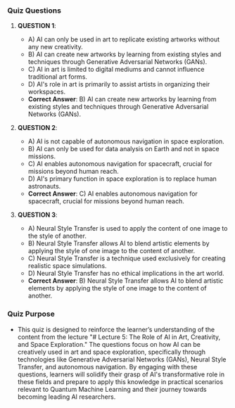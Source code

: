 ### Quiz Questions ###

1. **QUESTION 1**: 
   - A) AI can only be used in art to replicate existing artworks without any new creativity.
   - B) AI can create new artworks by learning from existing styles and techniques through Generative Adversarial Networks (GANs).
   - C) AI in art is limited to digital mediums and cannot influence traditional art forms.
   - D) AI's role in art is primarily to assist artists in organizing their workspaces.
   - **Correct Answer**: B) AI can create new artworks by learning from existing styles and techniques through Generative Adversarial Networks (GANs).

2. **QUESTION 2**: 
   - A) AI is not capable of autonomous navigation in space exploration.
   - B) AI can only be used for data analysis on Earth and not in space missions.
   - C) AI enables autonomous navigation for spacecraft, crucial for missions beyond human reach.
   - D) AI's primary function in space exploration is to replace human astronauts.
   - **Correct Answer**: C) AI enables autonomous navigation for spacecraft, crucial for missions beyond human reach.

3. **QUESTION 3**: 
   - A) Neural Style Transfer is used to apply the content of one image to the style of another.
   - B) Neural Style Transfer allows AI to blend artistic elements by applying the style of one image to the content of another.
   - C) Neural Style Transfer is a technique used exclusively for creating realistic space simulations.
   - D) Neural Style Transfer has no ethical implications in the art world.
   - **Correct Answer**: B) Neural Style Transfer allows AI to blend artistic elements by applying the style of one image to the content of another.

### Quiz Purpose ###
- This quiz is designed to reinforce the learner’s understanding of the content from the lecture "# Lecture 5: The Role of AI in Art, Creativity, and Space Exploration." The questions focus on how AI can be creatively used in art and space exploration, specifically through technologies like Generative Adversarial Networks (GANs), Neural Style Transfer, and autonomous navigation. By engaging with these questions, learners will solidify their grasp of AI's transformative role in these fields and prepare to apply this knowledge in practical scenarios relevant to Quantum Machine Learning and their journey towards becoming leading AI researchers.